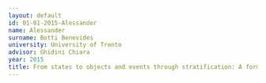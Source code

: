 ```yaml
---
layout: default 
id: 01-01-2015-Alessander
name: Alessander
surname: Botti Benevides
university: University of Trento
advisor: Ghidini Chiara
year: 2015
title: From states to objects and events through stratification: A formalACCOUNT and an application to data analytics
---
```


